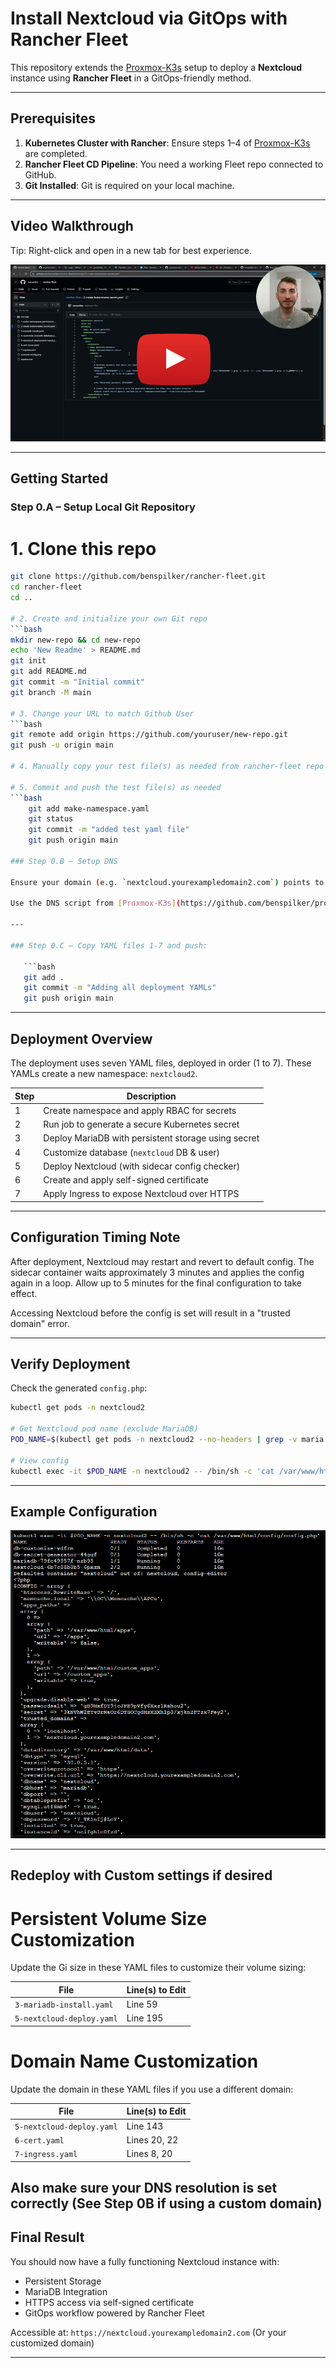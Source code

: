 # Install Nextcloud via GitOps with Rancher Fleet

This repository extends the [Proxmox-K3s](https://github.com/benspilker/proxmox-k3s) setup to deploy a **Nextcloud** instance using **Rancher Fleet** in a GitOps-friendly method.

---

## Prerequisites

1. **Kubernetes Cluster with Rancher**: Ensure steps 1–4 of [Proxmox-K3s](https://github.com/benspilker/proxmox-k3s) are completed.
2. **Rancher Fleet CD Pipeline**: You need a working Fleet repo connected to GitHub.
3. **Git Installed**: Git is required on your local machine.

---

## Video Walkthrough

Tip: Right-click and open in a new tab for best experience.

[![Watch the video](yt-thumb.png)](https://www.youtube.com/watch?v=KJsWq1SeZp4&list=PLglfnvX1BuSN4ZQVhKbxM6KHA4W2IPl8p&index=8)

---

## Getting Started

### Step 0.A – Setup Local Git Repository

# 1. Clone this repo
```bash
git clone https://github.com/benspilker/rancher-fleet.git
cd rancher-fleet
cd ..

# 2. Create and initialize your own Git repo
```bash
mkdir new-repo && cd new-repo
echo 'New Readme' > README.md
git init
git add README.md
git commit -m "Initial commit"
git branch -M main
	
# 3. Change your URL to match Github User
```bash
git remote add origin https://github.com/youruser/new-repo.git
git push -u origin main

# 4. Manually copy your test file(s) as needed from rancher-fleet repo into your new folder

# 5. Commit and push the test file(s) as needed
```bash
    git add make-namespace.yaml
    git status
    git commit -m "added test yaml file"
    git push origin main	

### Step 0.B – Setup DNS

Ensure your domain (e.g. `nextcloud.yourexampledomain2.com`) points to the correct Ingress IP (e.g. `192.168.100.203`).

Use the DNS script from [Proxmox-K3s](https://github.com/benspilker/proxmox-k3s/blob/main/5-6_Install-Nextcloud/5A-domainname-dns.sh), but append a `2` to your domainname by modifying the script.

---		
	
### Step 0.C – Copy YAML files 1-7 and push:

   ```bash
   git add .
   git commit -m "Adding all deployment YAMLs"
   git push origin main
   ```

---

## Deployment Overview

The deployment uses seven YAML files, deployed in order (1 to 7). These YAMLs create a new namespace: `nextcloud2`.

| Step | Description                                         |
| ---- | --------------------------------------------------- |
| 1    | Create namespace and apply RBAC for secrets         |
| 2    | Run job to generate a secure Kubernetes secret      |
| 3    | Deploy MariaDB with persistent storage using secret |
| 4    | Customize database (`nextcloud` DB & user)          |
| 5    | Deploy Nextcloud (with sidecar config checker)      |
| 6    | Create and apply self-signed certificate            |
| 7    | Apply Ingress to expose Nextcloud over HTTPS        |

---

## Configuration Timing Note

After deployment, Nextcloud may restart and revert to default config. The sidecar container waits approximately 3 minutes and applies the config again in a loop. Allow up to 5 minutes for the final configuration to take effect.

Accessing Nextcloud before the config is set will result in a "trusted domain" error.

---

## Verify Deployment

Check the generated `config.php`:

```bash
kubectl get pods -n nextcloud2

# Get Nextcloud pod name (exclude MariaDB)
POD_NAME=$(kubectl get pods -n nextcloud2 --no-headers | grep -v maria | grep -v db- | awk '{print $1}' | head -n 1)

# View config
kubectl exec -it $POD_NAME -n nextcloud2 -- /bin/sh -c 'cat /var/www/html/config/config.php'
```

---

## Example Configuration

![Example Config](example-config.png)

---

## Redeploy with Custom settings if desired

# Persistent Volume Size Customization

Update the Gi size in these YAML files to customize their volume sizing:

| File                      | Line(s) to Edit |
| ------------------------- | --------------- |
| `3-mariadb-install.yaml` 	| Line 59      	  |
| `5-nextcloud-deploy.yaml` | Line 195	      |


# Domain Name Customization

Update the domain in these YAML files if you use a different domain:

| File                      | Line(s) to Edit |
| ------------------------- | --------------- |
| `5-nextcloud-deploy.yaml` | Line 143        |
| `6-cert.yaml`             | Lines 20, 22    |
| `7-ingress.yaml`          | Lines 8, 20     |

Also make sure your DNS resolution is set correctly (See Step 0B if using a custom domain)
---

## Final Result

You should now have a fully functioning Nextcloud instance with:

* Persistent Storage
* MariaDB Integration
* HTTPS access via self-signed certificate
* GitOps workflow powered by Rancher Fleet

Accessible at: `https://nextcloud.yourexampledomain2.com` (Or your customized domain)

---
